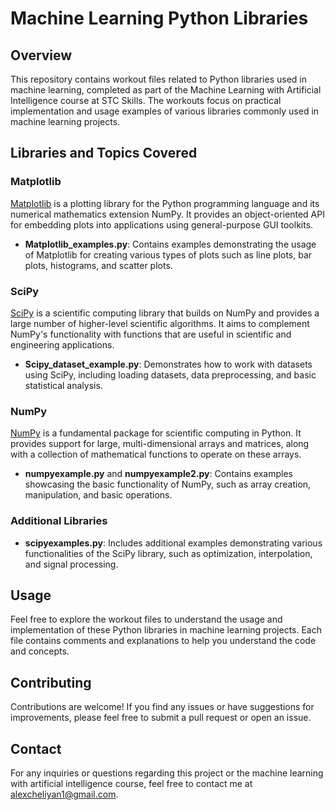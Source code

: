# Machine Learning Python Libraries 

## Overview

This repository contains workout files related to Python libraries used in machine learning, completed as part of the Machine Learning with Artificial Intelligence course at STC Skills. The workouts focus on practical implementation and usage examples of various libraries commonly used in machine learning projects.

## Libraries and Topics Covered

### Matplotlib

[Matplotlib](https://matplotlib.org/) is a plotting library for the Python programming language and its numerical mathematics extension NumPy. It provides an object-oriented API for embedding plots into applications using general-purpose GUI toolkits.

- **Matplotlib_examples.py**: Contains examples demonstrating the usage of Matplotlib for creating various types of plots such as line plots, bar plots, histograms, and scatter plots.

### SciPy

[SciPy](https://www.scipy.org/) is a scientific computing library that builds on NumPy and provides a large number of higher-level scientific algorithms. It aims to complement NumPy's functionality with functions that are useful in scientific and engineering applications.

- **Scipy_dataset_example.py**: Demonstrates how to work with datasets using SciPy, including loading datasets, data preprocessing, and basic statistical analysis.

### NumPy

[NumPy](https://numpy.org/) is a fundamental package for scientific computing in Python. It provides support for large, multi-dimensional arrays and matrices, along with a collection of mathematical functions to operate on these arrays.

- **numpyexample.py** and **numpyexample2.py**: Contains examples showcasing the basic functionality of NumPy, such as array creation, manipulation, and basic operations.

### Additional Libraries

- **scipyexamples.py**: Includes additional examples demonstrating various functionalities of the SciPy library, such as optimization, interpolation, and signal processing.

## Usage

Feel free to explore the workout files to understand the usage and implementation of these Python libraries in machine learning projects. Each file contains comments and explanations to help you understand the code and concepts.

## Contributing

Contributions are welcome! If you find any issues or have suggestions for improvements, please feel free to submit a pull request or open an issue.

## Contact

For any inquiries or questions regarding this project or the machine learning with artificial intelligence course, feel free to contact me at [alexcheliyan1@gmail.com](mailto:alexcheliyan1@gmail.com).
